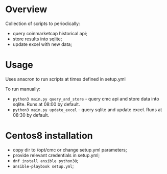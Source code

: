 # Overview
Collection of scripts to periodically:
* query coinmarketcap historical api;
* store results into sqlite;
* update excel with new data;

# Usage
Uses anacron to run scripts at times defined in setup.yml

To run manually:
* `python3 main.py query_and_store` - query cmc api and store data into sqlite. Runs at 08:00 by default.
* `python3 main.py update_excel` - query sqlite and update excel. Runs at 08:30 by default.


# Centos8 installation
* copy dir to /opt/cmc or change setup.yml parameters;
* provide relevant credentials in setup.yml;
* `dnf install ansible python38`;
* `ansible-playbook setup.yml`;
